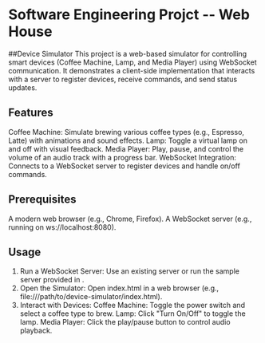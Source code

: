 # Software Engineering Projct -- Web House
##Device Simulator
This project is a web-based simulator for controlling smart devices (Coffee Machine, Lamp, and Media Player) using WebSocket communication. It demonstrates a client-side implementation that interacts with a server to register devices, receive commands, and send status updates.

## Features
Coffee Machine: Simulate brewing various coffee types (e.g., Espresso, Latte) with animations and sound effects.
Lamp: Toggle a virtual lamp on and off with visual feedback.
Media Player: Play, pause, and control the volume of an audio track with a progress bar.
WebSocket Integration: Connects to a WebSocket server to register devices and handle on/off commands.

## Prerequisites
A modern web browser (e.g., Chrome, Firefox).
A WebSocket server (e.g., running on ws://localhost:8080).

## Usage
1. Run a WebSocket Server:
    Use an existing server or run the sample server provided in .
2. Open the Simulator:
    Open index.html in a web browser (e.g., file:///path/to/device-simulator/index.html).
3. Interact with Devices:
    Coffee Machine: Toggle the power switch and select a coffee type to brew.
    Lamp: Click "Turn On/Off" to toggle the lamp.
    Media Player: Click the play/pause button to control audio playback.